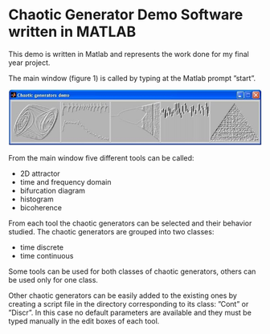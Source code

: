 # Chaotic Generator Demo Software written in MATLAB

This demo is written in Matlab and represents the work done for my final year project. 

The main window (figure 1) is called by typing at the Matlab prompt ”start”.

![Figure 1:	The main window](start.jpg)

From the main window five different tools can be called:

- 2D attractor
- time and frequency domain
- bifurcation diagram
- histogram
- bicoherence

From each tool the chaotic generators can be selected and their behavior studied. The chaotic generators are grouped into two classes:

- time discrete
- time continuous

Some tools can be used for both classes of chaotic generators, others can be used only for one class.

Other chaotic generators can be easily added to the existing ones by creating a script file in the directory corresponding to its class: ”Cont” or ”Discr”. In this case no default parameters are available and they must be typed manually in the edit boxes of each tool.
